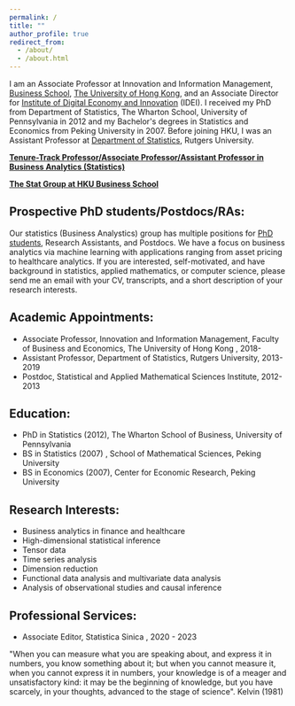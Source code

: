 ```yaml
---
permalink: /
title: ""
author_profile: true
redirect_from: 
  - /about/
  - /about.html
---
```


I am an Associate Professor at Innovation and Information Management, [Business School](https://www.hkubs.hku.hk/), [The University of Hong Kong](https://www.hku.hk/), and an Associate Director for [Institute of Digital Economy and Innovation](https://idei.hkubs.hku.hk/) (IDEI). I received my PhD from Department of Statistics, The Wharton School, University of Pennsylvania in 2012 and my Bachelor's degrees in Statistics and Economics from Peking University in 2007. Before joining HKU, I was an Assistant Professor at [Department of Statistics](https://stat.rutgers.edu/), Rutgers University.

[**Tenure-Track Professor/Associate Professor/Assistant Professor in Business Analytics (Statistics)**](https://jobs.hku.hk/cw/en/listing/)

[**The Stat Group at HKU Business School**](https://hkubs-stat.github.io/)

Prospective PhD students/Postdocs/RAs: 
------
Our statistics (Business Analystics) group has multiple positions for [PhD students](https://phd.hkubs.hku.hk//), Research Assistants, and Postdocs. We have a focus on business analytics via machine learning with applications ranging from asset pricing to healthcare analytics. If you are interested, self-motivated, and have background in statistics, applied mathematics, or computer science, please send me an email with your CV, transcripts, and a short description of your research interests. 

Academic Appointments:
------
- Associate Professor, Innovation and Information Management, Faculty of Business and Economics, The University of Hong Kong , 2018-
- Assistant Professor, Department of Statistics, Rutgers University,  2013-2019
- Postdoc, Statistical and Applied Mathematical Sciences Institute,  2012-2013

Education:
------
- PhD in Statistics (2012), The Wharton School of Business, University of Pennsylvania
- BS in Statistics (2007) , School of Mathematical Sciences, Peking University
- BS in Economics (2007), Center for Economic Research, Peking University

Research Interests:
------
- Business analytics in finance and healthcare
- High-dimensional statistical inference
- Tensor data
- Time series analysis
- Dimension reduction
- Functional data analysis and multivariate data analysis
- Analysis of observational studies and causal inference

Professional Services:
------
- Associate Editor, Statistica Sinica , 2020 - 2023

"When you can measure what you are speaking about, and express it in numbers, you know something about it; but when you cannot measure it, when you cannot express it in numbers, your knowledge is of a meager and unsatisfactory kind: it may be the beginning of knowledge, but you have scarcely, in your thoughts, advanced to the stage of science". Kelvin (1981)
